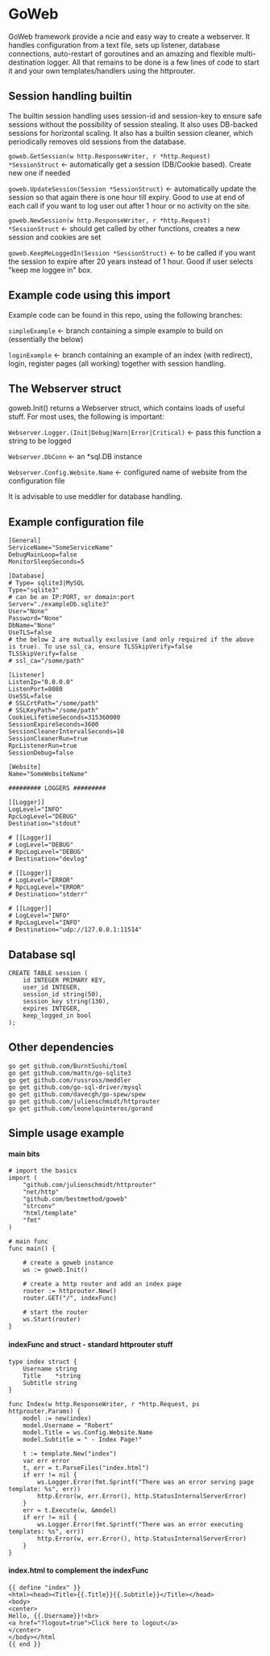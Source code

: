 # GoWeb
GoWeb framework provide a ncie and easy way to create a webserver. It handles configuration from a text file, sets up listener, database connections, auto-restart of goroutines and an amazing and flexible multi-destination logger. All that remains to be done is a few lines of code to start it and your own templates/handlers using the httprouter.

## Session handling builtin
The builtin session handling uses session-id and session-key to ensure safe sessions without the possibility of session stealing. It also uses DB-backed sessions for horizontal scaling. It also has a builtin session cleaner, which periodically removes old sessions from the database.

`goweb.GetSession(w http.ResponseWriter, r *http.Request) *SessionStruct` <- automatically get a session (DB/Cookie based). Create new one if needed

`goweb.UpdateSession(Session *SessionStruct)` <- automatically update the session so that again there is one hour till expiry. Good to use at end of each call if you want to log user out after 1 hour or no activity on the site.

`goweb.NewSession(w http.ResponseWriter, r *http.Request) *SessionStruct` <- should get called by other functions, creates a new session and cookies are set

`goweb.KeepMeLoggedIn(Session *SessionStruct)` <- to be called if you want the session to expire after 20 years instead of 1 hour. Good if user selects "keep me loggee in" box.

## Example code using this import
Example code can be found in this repo, using the following branches:

`simpleExample` <- branch containing a simple example to build on (essentially the below)

`loginExample` <- branch containing an example of an index (with redirect), login, register pages (all working) together with session handling.

## The Webserver struct
goweb.Init() returns a Webserver struct, which contains loads of useful stuff. For most uses, the following is important:

`Webserver.Logger.(Init|Debug|Warn|Error|Critical)` <- pass this function a string to be logged

`Webserver.DbConn` <- an *sql.DB instance

`Webserver.Config.Website.Name` <- configured name of website from the configuration file

It is advisable to use meddler for database handling.

## Example configuration file
```
[General]
ServiceName="SomeServiceName"
DebugMainLoop=false
MonitorSleepSeconds=5
 
[Database]
# Type= sqlite3|MySQL
Type="sqlite3"
# can be an IP:PORT, or domain:port
Server="./exampleDb.sqlite3"
User="None"
Password="None"
DbName="None"
UseTLS=false
# the below 2 are mutually exclusive (and only required if the above is true). To use ssl_ca, ensure TLSSkipVerify=false
TLSSkipVerify=false
# ssl_ca="/some/path"
 
[Listener]
ListenIp="0.0.0.0"
ListenPort=8080
UseSSL=false
# SSLCrtPath="/some/path"
# SSLKeyPath="/some/path"
CookieLifetimeSeconds=315360000
SessionExpireSeconds=3600
SessionCleanerIntervalSeconds=10
SessionCleanerRun=true
RpcListenerRun=true
SessionDebug=false
 
[Website]
Name="SomeWebsiteName"
 
######### LOGGERS #########
 
[[Logger]]
LogLevel="INFO"
RpcLogLevel="DEBUG"
Destination="stdout"
 
# [[Logger]]
# LogLevel="DEBUG"
# RpcLogLevel="DEBUG"
# Destination="devlog"
 
# [[Logger]]
# LogLevel="ERROR"
# RpcLogLevel="ERROR"
# Destination="stderr"
 
# [[Logger]]
# LogLevel="INFO"
# RpcLogLevel="INFO"
# Destination="udp://127.0.0.1:11514"
```
## Database sql
```
CREATE TABLE session (
    id INTEGER PRIMARY KEY,
    user_id INTEGER,
    session_id string(50),
    session_key string(130),
    expires INTEGER,
    keep_logged_in bool
);
```

## Other dependencies
```
go get github.com/BurntSushi/toml
go get github.com/mattn/go-sqlite3
go get github.com/russross/meddler
go get github.com/go-sql-driver/mysql
go get github.com/davecgh/go-spew/spew
go get github.com/julienschmidt/httprouter
go get github.com/leonelquinteros/gorand
```

## Simple usage example

#### main bits
```
# import the basics
import (
    "github.com/julienschmidt/httprouter"
    "net/http"
    "github.com/bestmethod/goweb"
    "strconv"
    "html/template"
    "fmt"
)
 
# main func
func main() {
 
    # create a goweb instance
    ws := goweb.Init()
 
    # create a http router and add an index page
    router := httprouter.New()
    router.GET("/", indexFunc)
 
    # start the router
    ws.Start(router)
}
```

#### indexFunc and struct - standard httprouter stuff
```
type index struct {
    Username string
    Title    *string
    Subtitle string
}

func Index(w http.ResponseWriter, r *http.Request, ps httprouter.Params) {
    model := new(index)
    model.Username = "Robert"
    model.Title = ws.Config.Website.Name
    model.Subtitle = " - Index Page!"
    
    t := template.New("index")
    var err error
    t, err = t.ParseFiles("index.html")
    if err != nil {
        ws.Logger.Error(fmt.Sprintf("There was an error serving page template: %s", err))
        http.Error(w, err.Error(), http.StatusInternalServerError)
    }
    err = t.Execute(w, &model)
    if err != nil {
        ws.Logger.Error(fmt.Sprintf("There was an error executing templates: %s", err))
        http.Error(w, err.Error(), http.StatusInternalServerError)
    }
}
```

#### index.html to complement the indexFunc
```
{{ define "index" }}
<html><head><Title>{{.Title}}{{.Subtitle}}</Title></head>
<body>
<center>
Hello, {{.Username}}!<br>
<a href="?logout=true">Click here to logout</a>
</center>
</body></html
{{ end }}
```
